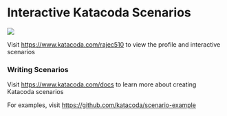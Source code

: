 # Interactive Katacoda Scenarios

[![](http://shields.katacoda.com/katacoda/rajec510/count.svg)](https://www.katacoda.com/rajec510 "Get your profile on Katacoda.com")

Visit https://www.katacoda.com/rajec510 to view the profile and interactive scenarios

### Writing Scenarios
Visit https://www.katacoda.com/docs to learn more about creating Katacoda scenarios

For examples, visit https://github.com/katacoda/scenario-example
